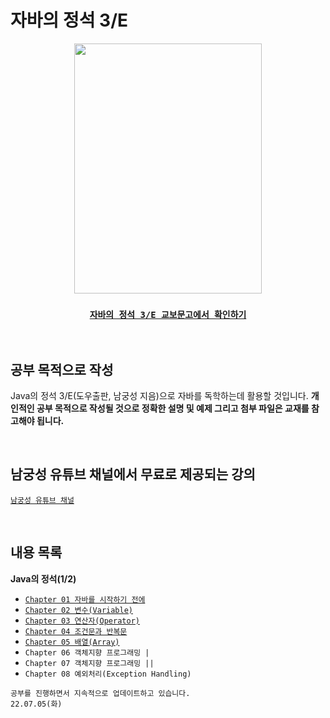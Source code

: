 # 자바의 정석 3/E 

<div align="center">
<img src="https://bookthumb-phinf.pstatic.net/cover/101/911/10191151.jpg?udate=20211224"  width="300" height="400"/>

### [`자바의 정석 3/E 교보문고에서 확인하기`](http://www.kyobobook.co.kr/product/detailViewKor.laf?barcode=9788994492032#N)

</div>

<BR>


## 공부 목적으로 작성

Java의 정석 3/E(도우출판, 남궁성 지음)으로 자바를 독학하는데 활용할 것입니다. <B>개인적인 공부 목적으로 작성될 것으로 정확한 설명 및 예제 그리고 첨부 파일은 교재를 참고해야 됩니다.</B>

<BR>

## 남궁성 유튜브 채널에서 무료로 제공되는 강의

[`남궁성 유튜브 채널`](https://www.youtube.com/watch?v=kyqYaCO9S8U&list=PLW2UjW795-f7XMJRP0c90MIPlDgsbbGQz)

<BR>

## 내용 목록

<B>Java의 정석(1/2)</B>
- [`Chapter 01 자바를 시작하기 전에`](https://github.com/LimDae94/java_studty/tree/main/java-3e/ch01)
- [`Chapter 02 변수(Variable)`](https://github.com/LimDae94/WORK-HARD/tree/main/java-3e/ch02)
- [`Chapter 03 연산자(Operator)`](https://github.com/LimDae94/WORK-HARD/tree/main/java-3e/ch03)
- [`Chapter 04 조건문과 반복문`](https://github.com/LimDae94/WORK-HARD/tree/main/java-3e/ch04)
- [`Chapter 05 배열(Array)`](https://github.com/LimDae94/WORK-HARD/tree/main/java-3e/ch05)
- `Chapter 06 객체지향 프로그래밍 |` 
- `Chapter 07 객체지향 프로그래밍 ||`
- `Chapter 08 예외처리(Exception Handling)`

```
공부를 진행하면서 지속적으로 업데이트하고 있습니다.
22.07.05(화) 
```
